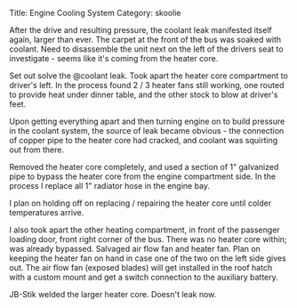 Title: Engine Cooling System
Category: skoolie

After the drive and resulting pressure, the coolant leak manifested itself
again, larger than ever. The carpet at the front of the bus was soaked with
coolant. Need to disassemble the unit next on the left of the drivers seat to
investigate - seems like it's coming from the heater core.

Set out solve the @coolant leak. Took apart the heater core compartment to
driver's left. In the process found 2 / 3 heater fans still working, one routed
to provide heat under dinner table, and the other stock to blow at driver's
feet.

Upon getting everything apart and then turning engine on to build pressure in
the coolant system, the source of leak became obvious - the connection of copper
pipe to the heater core had cracked, and coolant was squirting out from there.

Removed the heater core completely, and used a section of 1" galvanized pipe to
bypass the heater core from the engine compartment side. In the process
I replace all 1" radiator hose in the engine bay.

I plan on holding off on replacing / repairing the heater core until colder
temperatures arrive.

I also took apart the other heating compartment, in front of the passenger
loading door, front right corner of the bus. There was no heater core within;
was already bypassed. Salvaged air flow fan and heater fan. Plan on keeping the
heater fan on hand in case one of the two on the left side gives out. The air
flow fan (exposed blades) will get installed in the roof hatch with a custom mount and get
a switch connection to the auxiliary battery.

JB-Stik welded the larger heater core. Doesn't leak now. 


